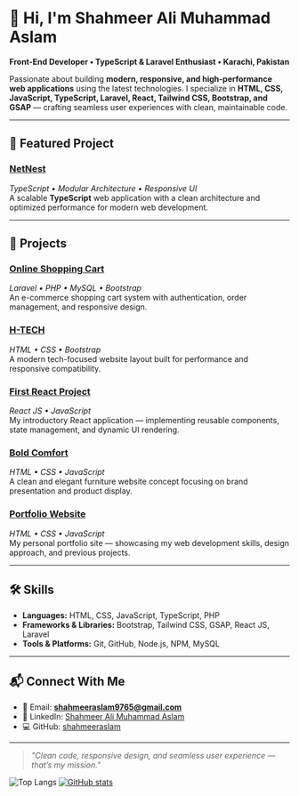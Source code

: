# 👋 Hi, I'm Shahmeer Ali Muhammad Aslam

**Front-End Developer • TypeScript & Laravel Enthusiast • Karachi, Pakistan**  

Passionate about building **modern, responsive, and high-performance web applications** using the latest technologies. I specialize in **HTML, CSS, JavaScript, TypeScript, Laravel, React, Tailwind CSS, Bootstrap, and GSAP** — crafting seamless user experiences with clean, maintainable code.

---

## 🚀 Featured Project
### [NetNest](https://github.com/shahmeeraslam/NetNest)  
*TypeScript • Modular Architecture • Responsive UI*  
A scalable **TypeScript** web application with a clean architecture and optimized performance for modern web development.

---

## 📂 Projects

### [Online Shopping Cart](https://github.com/shahmeeraslam/online-shoppingcart)  
*Laravel • PHP • MySQL • Bootstrap*  
An e-commerce shopping cart system with authentication, order management, and responsive design.

### [H-TECH](https://github.com/shahmeeraslam/H-TECH-)  
*HTML • CSS • Bootstrap*  
A modern tech-focused website layout built for performance and responsive compatibility.

### [First React Project](https://github.com/shahmeeraslam/first-react-project)  
*React JS • JavaScript*  
My introductory React application — implementing reusable components, state management, and dynamic UI rendering.

### [Bold Comfort](https://github.com/shahmeeraslam/SHAHMEER---BOLDCOMFOT)  
*HTML • CSS • JavaScript*  
A clean and elegant furniture website concept focusing on brand presentation and product display.

### [Portfolio Website](https://github.com/shahmeeraslam/SHAHMEER-PORTFOLIO)  
*HTML • CSS • JavaScript*  
My personal portfolio site — showcasing my web development skills, design approach, and previous projects.

---

## 🛠 Skills
- **Languages:** HTML, CSS, JavaScript, TypeScript, PHP  
- **Frameworks & Libraries:** Bootstrap, Tailwind CSS, GSAP, React JS, Laravel  
- **Tools & Platforms:** Git, GitHub, Node.js, NPM, MySQL  

---

## 📬 Connect With Me
- 📧 Email: **shahmeeraslam9765@gmail.com**  
- 🔗 LinkedIn: [Shahmeer Ali Muhammad Aslam](https://www.linkedin.com/in/shahmeer-ali-22657128a/)  
- 💻 GitHub: [shahmeeraslam](https://github.com/shahmeeraslam)  

---

> _"Clean code, responsive design, and seamless user experience — that’s my mission."_

![Top Langs](https://github-readme-stats.vercel.app/api/top-langs/?username=shahmeeraslam&layout=compact)
[![GitHub stats](https://github-readme-stats.vercel.app/api?username=shahmeeraslam&show_icons=true)](https://github.com/shahmeeraslam)
